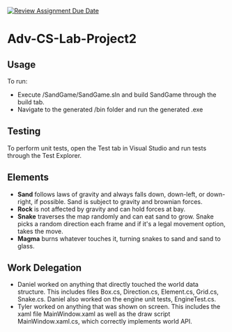 [![Review Assignment Due Date](https://classroom.github.com/assets/deadline-readme-button-22041afd0340ce965d47ae6ef1cefeee28c7c493a6346c4f15d667ab976d596c.svg)](https://classroom.github.com/a/bDuW-ExC)
# Adv-CS-Lab-Project2

## Usage
To run:
* Execute /SandGame/SandGame.sln and build SandGame through the build tab.
* Navigate to the generated /bin folder and run the generated .exe

## Testing
To perform unit tests, open the Test tab in Visual Studio and run tests through the Test Explorer.

## Elements
* **Sand** follows laws of gravity and always falls down, down-left, or down-right, if possible. Sand is subject to gravity and brownian forces.
* **Rock** is not affected by gravity and can hold forces at bay.
* **Snake** traverses the map randomly and can eat sand to grow. Snake picks a random direction each frame and if it's a legal movement option, takes the move.
* **Magma** burns whatever touches it, turning snakes to sand and sand to glass.

## Work Delegation
* Daniel worked on anything that directly touched the world data structure. This includes files Box.cs, Direction.cs, Element.cs, Grid.cs, Snake.cs. Daniel also worked on the engine unit tests, EngineTest.cs.
* Tyler worked on anything that was shown on screen. This includes the xaml file MainWindow.xaml as well as the draw script MainWindow.xaml.cs, which correctly implements world API.
